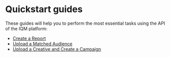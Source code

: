 # Quickstart guides

These guides will help you to perform the most essential tasks using the API of the IQM platform:

* [Create a Report](https://github.com/iqmcorp/docs/blob/main/Reporting-API-Quickstart-Guide.md)
* [Upload a Matched Audience](https://github.com/iqmcorp/docs/blob/main/Matched-Audience-Upload-API-Quickstart-Guide.md)
* [Upload a Creative and Create a Campaign](https://github.com/iqmcorp/docs/blob/main/Upload-Creative-and-Create-a-Campaign-API-Quickstart-Guide.md)
